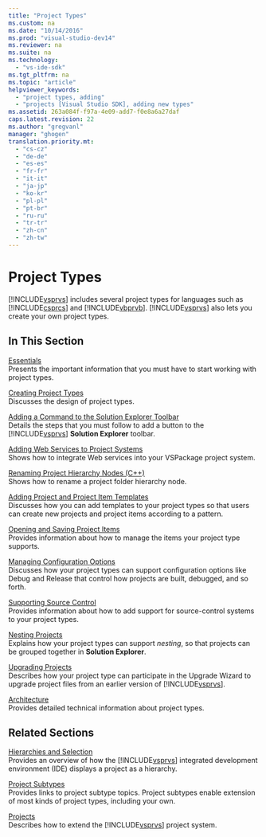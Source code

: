 ```yaml
---
title: "Project Types"
ms.custom: na
ms.date: "10/14/2016"
ms.prod: "visual-studio-dev14"
ms.reviewer: na
ms.suite: na
ms.technology: 
  - "vs-ide-sdk"
ms.tgt_pltfrm: na
ms.topic: "article"
helpviewer_keywords: 
  - "project types, adding"
  - "projects [Visual Studio SDK], adding new types"
ms.assetid: 263a084f-f97a-4e09-add7-f0e8a6a27daf
caps.latest.revision: 22
ms.author: "gregvanl"
manager: "ghogen"
translation.priority.mt: 
  - "cs-cz"
  - "de-de"
  - "es-es"
  - "fr-fr"
  - "it-it"
  - "ja-jp"
  - "ko-kr"
  - "pl-pl"
  - "pt-br"
  - "ru-ru"
  - "tr-tr"
  - "zh-cn"
  - "zh-tw"
---
```

# Project Types
[!INCLUDE[vsprvs](../codequality/includes/vsprvs_md.md)] includes several project types for languages such as [!INCLUDE[csprcs](../datatools/includes/csprcs_md.md)] and [!INCLUDE[vbprvb](../codequality/includes/vbprvb_md.md)]. [!INCLUDE[vsprvs](../codequality/includes/vsprvs_md.md)] also lets you create your own project types.  
  
## In This Section  
 [Essentials](../extensibility/project-type-essentials.md)  
 Presents the important information that you must have to start working with project types.  
  
 [Creating Project Types](../extensibility/creating-project-types.md)  
 Discusses the design of project types.  
  
 [Adding a Command to the Solution Explorer Toolbar](../extensibility/adding-a-command-to-the-solution-explorer-toolbar.md)  
 Details the steps that you must follow to add a button to the [!INCLUDE[vsprvs](../codequality/includes/vsprvs_md.md)] **Solution Explorer** toolbar.  
  
 [Adding Web Services to Project Systems](../misc/adding-web-services-to-project-systems.md)  
 Shows how to integrate Web services into your VSPackage project system.  
  
 [Renaming Project Hierarchy Nodes (C++)](../misc/renaming-project-hierarchy-nodes--c---.md)  
 Shows how to rename a project folder hierarchy node.  
  
 [Adding Project and Project Item Templates](../extensibility/adding-project-and-project-item-templates.md)  
 Discusses how you can add templates to your project types so that users can create new projects and project items according to a pattern.  
  
 [Opening and Saving Project Items](../extensibility/opening-and-saving-project-items.md)  
 Provides information about how to manage the items your project type supports.  
  
 [Managing Configuration Options](../extensibility/managing-configuration-options.md)  
 Discusses how your project types can support configuration options like Debug and Release that control how projects are built, debugged, and so forth.  
  
 [Supporting Source Control](../extensibility/supporting-source-control.md)  
 Provides information about how to add support for source-control systems to your project types.  
  
 [Nesting Projects](../extensibility/nesting-projects.md)  
 Explains how your project types can support *nesting*, so that projects can be grouped together in **Solution Explorer**.  
  
 [Upgrading Projects](../extensibility/upgrading-projects.md)  
 Describes how your project type can participate in the Upgrade Wizard to upgrade project files from an earlier version of [!INCLUDE[vsprvs](../codequality/includes/vsprvs_md.md)].  
  
 [Architecture](../extensibility/project-types-architecture.md)  
 Provides detailed technical information about project types.  
  
## Related Sections  
 [Hierarchies and Selection](../extensibility/hierarchies-and-selection.md)  
 Provides an overview of how the [!INCLUDE[vsprvs](../codequality/includes/vsprvs_md.md)] integrated development environment (IDE) displays a project as a hierarchy.  
  
 [Project Subtypes](../extensibility/project-subtypes.md)  
 Provides links to project subtype topics. Project subtypes enable extension of most kinds of project types, including your own.  
  
 [Projects](../extensibility/projects.md)  
 Describes how to extend the [!INCLUDE[vsprvs](../codequality/includes/vsprvs_md.md)] project system.